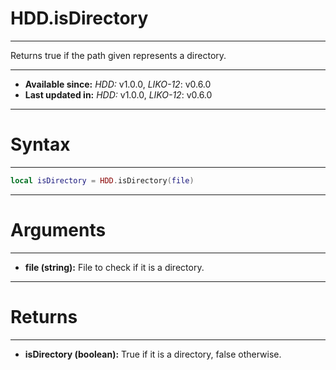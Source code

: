 # HDD.isDirectory
---

Returns true if the path given represents a directory.

---

* **Available since:** _HDD:_ v1.0.0, _LIKO-12_: v0.6.0
* **Last updated in:** _HDD:_ v1.0.0, _LIKO-12_: v0.6.0

---
# Syntax
---

```lua
local isDirectory = HDD.isDirectory(file)
```

---
# Arguments
---

* **file (string):** File to check if it is a directory.


---
# Returns
---

* **isDirectory (boolean):** True if it is a directory, false otherwise.

